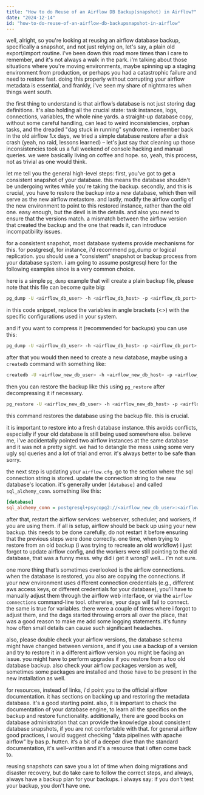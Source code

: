 ```yaml
---
title: "How to do Reuse of an Airflow DB Backup(snapshot) in Airflow?"
date: "2024-12-14"
id: "how-to-do-reuse-of-an-airflow-db-backupsnapshot-in-airflow"
---
```


well, alright, so you're looking at reusing an airflow database backup, specifically a snapshot, and not just relying on, let's say, a plain old export/import routine. i've been down this road more times than i care to remember, and it's not always a walk in the park. i'm talking about those situations where you're moving environments, maybe spinning up a staging environment from production, or perhaps you had a catastrophic failure and need to restore fast. doing this properly without corrupting your airflow metadata is essential, and frankly, i've seen my share of nightmares when things went south.

the first thing to understand is that airflow’s database is not just storing dag definitions. it's also holding all the crucial state: task instances, logs, connections, variables, the whole nine yards. a straight-up database copy, without some careful handling, can lead to weird inconsistencies, orphan tasks, and the dreaded "dag stuck in running" syndrome. i remember back in the old airflow 1.x days, we tried a simple database restore after a disk crash (yeah, no raid, lessons learned) – let's just say that cleaning up those inconsistencies took us a full weekend of console hacking and manual queries. we were basically living on coffee and hope. so, yeah, this process, not as trivial as one would think.

let me tell you the general high-level steps: first, you've got to get a consistent snapshot of your database. this means the database shouldn't be undergoing writes while you're taking the backup. secondly, and this is crucial, you have to restore the backup into a *new* database, which then will serve as the new airflow metastore. and lastly, modify the airflow config of the new environment to point to this restored instance, rather than the old one. easy enough, but the devil is in the details. and also you need to ensure that the versions match. a mismatch between the airflow version that created the backup and the one that reads it, can introduce incompatibility issues.

for a consistent snapshot, most database systems provide mechanisms for this. for postgresql, for instance, i'd recommend pg_dump or logical replication. you should use a "consistent" snapshot or backup process from your database system. i am going to assume postgresql here for the following examples since is a very common choice.

here is a simple `pg_dump` example that will create a plain backup file, please note that this file can become quite big:

```bash
pg_dump -U <airflow_db_user> -h <airflow_db_host> -p <airflow_db_port> -Fc <airflow_db_name> > airflow_backup.dump
```
in this code snippet, replace the variables in angle brackets (<>) with the specific configurations used in your system.

and if you want to compress it (recommended for backups) you can use this:
```bash
pg_dump -U <airflow_db_user> -h <airflow_db_host> -p <airflow_db_port> -Fc <airflow_db_name> | gzip > airflow_backup.dump.gz
```

after that you would then need to create a new database, maybe using a `createdb` command with something like:

```bash
createdb -U <airflow_new_db_user> -h <airflow_new_db_host> -p <airflow_new_db_port> -O <airflow_new_db_owner> <airflow_new_db_name>
```

then you can restore the backup like this using `pg_restore` after decompressing it if necessary.

```bash
pg_restore -U <airflow_new_db_user> -h <airflow_new_db_host> -p <airflow_new_db_port> -d <airflow_new_db_name> airflow_backup.dump
```
this command restores the database using the backup file. this is crucial.

it is important to restore into a fresh database instance. this avoids conflicts, especially if your old database is still being used somewhere else. believe me, i've accidentally pointed two airflow instances at the same database and it was not a pretty sight. we had to detangle the mess using some very ugly sql queries and a lot of trial and error. it's always better to be safe than sorry.

the next step is updating your `airflow.cfg`. go to the section where the sql connection string is stored. update the connection string to the new database's location. it's generally under `[database]` and called `sql_alchemy_conn`. something like this:

```ini
[database]
sql_alchemy_conn = postgresql+psycopg2://<airflow_new_db_user>:<airflow_new_db_password>@<airflow_new_db_host>:<airflow_new_db_port>/<airflow_new_db_name>
```

after that, restart the airflow services: webserver, scheduler, and workers, if you are using them. if all is setup, airflow should be back up using your new backup. this needs to be done carefully, do not restart it before ensuring that the previous steps were done correctly. one time, when trying to restore from an old backup (i was trying to recreate an old workflow) i just forgot to update airflow config, and the workers were still pointing to the old database, that was a funny mess. why did i get it wrong? well... i’m not sure.

one more thing that’s sometimes overlooked is the airflow connections. when the database is restored, you also are copying the connections. if your new environment uses different connection credentials (e.g., different aws access keys, or different credentials for your database), you'll have to manually adjust them through the airflow web interface, or via the `airflow connections` command-line tool. otherwise, your dags will fail to connect. the same is true for variables. there were a couple of times where i forgot to adjust them, and the dags started throwing errors all over the place, that was a good reason to make me add some logging statements. it's funny how often small details can cause such significant headaches.

also, please double check your airflow versions, the database schema might have changed between versions, and if you use a backup of a version and try to restore it in a different airflow version you might be facing an issue. you might have to perform upgrades if you restore from a too old database backup. also check your airflow packages version as well, sometimes some packages are installed and those have to be present in the new installation as well.

for resources, instead of links, i'd point you to the official airflow documentation. it has sections on backing up and restoring the metadata database. it's a good starting point. also, it is important to check the documentation of your database engine, to learn all the specifics on the backup and restore functionality. additionally, there are good books on database administration that can provide the knowledge about consistent database snapshots, if you are not comfortable with that. for general airflow good practices, i would suggest checking "data pipelines with apache airflow" by bas p. hutten. it’s a bit of a deeper dive than the standard documentation, it's well-written and it's a resource that i often come back to.

reusing snapshots can save you a lot of time when doing migrations and disaster recovery, but do take care to follow the correct steps, and always, always have a backup plan for your backups. i always say: if you don't test your backup, you don't have one.
